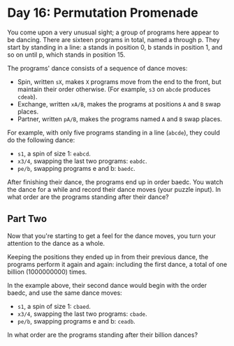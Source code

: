 # Day 16: Permutation Promenade

You come upon a very unusual sight; a group of programs here appear to be dancing.
There are sixteen programs in total, named a through p.
They start by standing in a line: a stands in position 0,
b stands in position 1, and so on until p, which stands in position 15.

The programs' dance consists of a sequence of dance moves:

- Spin, written `sX`, makes `X` programs move from the end to the front,
but maintain their order otherwise. (For example, `s3` on `abcde` produces `cdeab`).
- Exchange, written `xA/B`, makes the programs at positions `A` and `B` swap places.
- Partner, written `pA/B`, makes the programs named `A` and `B` swap places.

For example, with only five programs standing in a line (`abcde`),
they could do the following dance:

- `s1`, a spin of size 1: `eabcd`.
- `x3/4`, swapping the last two programs: `eabdc`.
- `pe/b`, swapping programs e and b: `baedc`.

After finishing their dance, the programs end up in order baedc.
You watch the dance for a while and record their dance moves (your puzzle input).
In what order are the programs standing after their dance?

## Part Two

Now that you're starting to get a feel for the dance moves,
you turn your attention to the dance as a whole.

Keeping the positions they ended up in from their previous dance,
the programs perform it again and again: including the first dance,
a total of one billion (1000000000) times.

In the example above, their second dance would begin with the order baedc,
and use the same dance moves:

- `s1`, a spin of size 1: `cbaed`.
- `x3/4`, swapping the last two programs: `cbade`.
- `pe/b`, swapping programs e and b: `ceadb`.

In what order are the programs standing after their billion dances?
